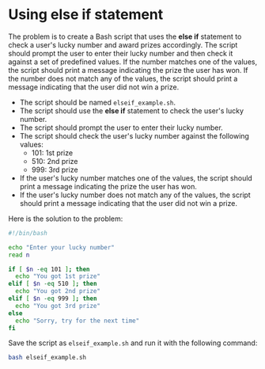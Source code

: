 # Using else if statement

The problem is to create a Bash script that uses the **else if** statement to check a user's lucky number and award prizes accordingly. The script should prompt the user to enter their lucky number and then check it against a set of predefined values. If the number matches one of the values, the script should print a message indicating the prize the user has won. If the number does not match any of the values, the script should print a message indicating that the user did not win a prize.

- The script should be named `elseif_example.sh`.
- The script should use the **else if** statement to check the user's lucky number.
- The script should prompt the user to enter their lucky number.
- The script should check the user's lucky number against the following values:
  - 101: 1st prize
  - 510: 2nd prize
  - 999: 3rd prize
- If the user's lucky number matches one of the values, the script should print a message indicating the prize the user has won.
- If the user's lucky number does not match any of the values, the script should print a message indicating that the user did not win a prize.

Here is the solution to the problem:

```bash
#!/bin/bash

echo "Enter your lucky number"
read n

if [ $n -eq 101 ]; then
  echo "You got 1st prize"
elif [ $n -eq 510 ]; then
  echo "You got 2nd prize"
elif [ $n -eq 999 ]; then
  echo "You got 3rd prize"
else
  echo "Sorry, try for the next time"
fi
```

Save the script as `elseif_example.sh` and run it with the following command:

```bash
bash elseif_example.sh
```
